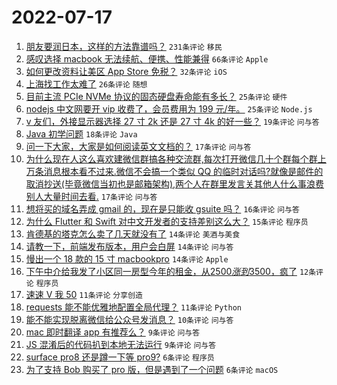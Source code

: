 # 2022-07-17

1. [朋友要润日本，这样的方法靠谱吗？](https://www.v2ex.com/t/866725) `231条评论` `移民`
1. [感叹选择 macbook 无法续航、便携、性能兼得](https://www.v2ex.com/t/866764) `66条评论` `Apple`
1. [如何更改资料让美区 App Store 免税？](https://www.v2ex.com/t/866775) `32条评论` `iOS`
1. [上海找工作太难了](https://www.v2ex.com/t/866762) `26条评论` `随想`
1. [目前主流 PCIe NVMe 协议的固态硬盘寿命能有多长？](https://www.v2ex.com/t/866773) `25条评论` `硬件`
1. [nodejs 中文网要开 vip 收费了，会员费用为 199 元/年。](https://www.v2ex.com/t/866787) `25条评论` `Node.js`
1. [v 友们，外接显示器选择 27 寸 2k 还是 27 寸 4k 的好一些？](https://www.v2ex.com/t/866804) `19条评论` `问与答`
1. [Java 初学问题](https://www.v2ex.com/t/866739) `18条评论` `Java`
1. [问一下大家，大家是如何阅读英文文档的？](https://www.v2ex.com/t/866769) `17条评论` `问与答`
1. [为什么现在人这么喜欢建微信群搞各种交流群,每次打开微信几十个群每个群上万条消息根本看不过来.微信不会搞一个类似 QQ 的临时对话吗?就像是邮件的取消抄送(毕竟微信当初也是邮箱架构),两个人在群里发言关其他人什么事浪费别人大量时间去看.](https://www.v2ex.com/t/866740) `17条评论` `问与答`
1. [想将买的域名弄成 gmail 的，现在是只能收 gsuite 吗？](https://www.v2ex.com/t/866759) `16条评论` `问与答`
1. [为什么 Flutter 和 Swift 对中文开发者的支持差别这么大？](https://www.v2ex.com/t/866726) `15条评论` `程序员`
1. [肯德基的塔克怎么卖了几天就没有了](https://www.v2ex.com/t/866746) `14条评论` `美酒与美食`
1. [请教一下，前端发布版本，用户会白屏](https://www.v2ex.com/t/866738) `14条评论` `问与答`
1. [慢出一个 18 款的 15 寸 macbookpro](https://www.v2ex.com/t/866728) `14条评论` `Apple`
1. [下午中介给我发了小区同一房型今年的租金，从$2500 涨到$3500，疯了](https://www.v2ex.com/t/866818) `12条评论` `程序员`
1. [速速 V 我 50](https://www.v2ex.com/t/866754) `11条评论` `分享创造`
1. [requests 能不能优雅地配置全局代理？](https://www.v2ex.com/t/866749) `11条评论` `Python`
1. [能不能实现脱离微信给公众号发消息？](https://www.v2ex.com/t/866727) `10条评论` `问与答`
1. [mac 即时翻译 app 有推荐么？](https://www.v2ex.com/t/866786) `9条评论` `问与答`
1. [JS 混淆后的代码扒到本地无法运行](https://www.v2ex.com/t/866735) `9条评论` `问与答`
1. [surface pro8 还是蹲一下等 pro9?](https://www.v2ex.com/t/866805) `6条评论` `程序员`
1. [为了支持 Bob 购买了 pro 版，但是遇到了一个问题](https://www.v2ex.com/t/866802) `6条评论` `macOS`
